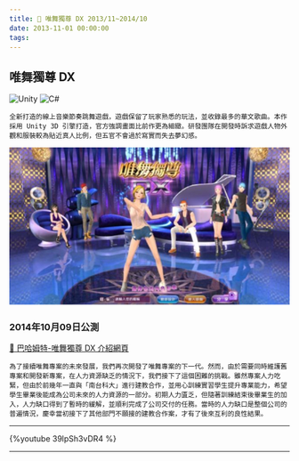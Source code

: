 ```yaml
---
title: 🔗 唯舞獨尊 DX 2013/11~2014/10
date: 2013-11-01 00:00:00
tags:
---
```


## 唯舞獨尊 DX
![Unity](https://img.shields.io/badge/unity-%23000000.svg?style=for-the-badge&logo=unity&logoColor=white) ![C#](https://img.shields.io/badge/c%23-%23239120.svg?style=for-the-badge&logo=csharp&logoColor=white)  
```
全新打造的線上音樂節奏跳舞遊戲，遊戲保留了玩家熟悉的玩法，並收錄最多的華文歌曲。本作採用 Unity 3D 引擎打造，官方強調畫面比前作更為細緻。研發團隊在開發時訴求遊戲人物外觀和服裝較為貼近真人比例，但五官不會過於寫實而失去夢幻感。
```
![唯舞獨尊 DX](../images/we_dx.jpeg)

<!-- more -->

### 2014年10月09日公測

[🔗 巴哈姆特-唯舞獨尊 DX 介紹網頁](https://acg.gamer.com.tw/acgDetail.php?s=71734)
```
為了接續唯舞專案的未來發展，我們再次開發了唯舞專案的下一代。然而，由於需要同時維護舊專案和開發新專案，在人力資源缺乏的情況下，我們接下了這個困難的挑戰。雖然專案人力吃緊，但由於前幾年一直與「南台科大」進行建教合作，並用心訓練實習學生提升專業能力，希望學生畢業後能成為公司未來的人力資源的一部分。初期人力匱乏，但隨著訓練結束後畢業生的加入，人力缺口得到了暫時的緩解，並順利完成了公司交付的任務。當時的人力缺口是整個公司的普遍情況，慶幸當初接下了其他部門不願接的建教合作案，才有了後來互利的良性結果。
```

---

{%youtube 39lpSh3vDR4 %}

---
